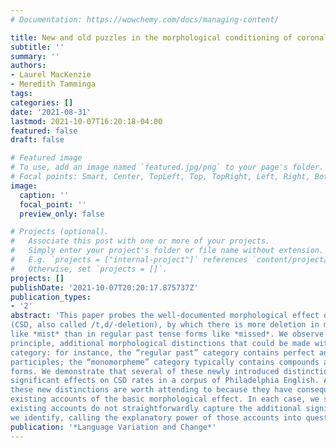 ```yaml
---
# Documentation: https://wowchemy.com/docs/managing-content/

title: New and old puzzles in the morphological conditioning of coronal stop deletion
subtitle: ''
summary: ''
authors:
- Laurel MacKenzie
- Meredith Tamminga
tags:
categories: []
date: '2021-08-31'
lastmod: 2021-10-07T16:20:18-04:00
featured: false
draft: false

# Featured image
# To use, add an image named `featured.jpg/png` to your page's folder.
# Focal points: Smart, Center, TopLeft, Top, TopRight, Left, Right, BottomLeft, Bottom, BottomRight.
image:
  caption: ''
  focal_point: ''
  preview_only: false

# Projects (optional).
#   Associate this post with one or more of your projects.
#   Simply enter your project's folder or file name without extension.
#   E.g. `projects = ["internal-project"]` references `content/project/deep-learning/index.md`.
#   Otherwise, set `projects = []`.
projects: []
publishDate: '2021-10-07T20:20:17.875737Z'
publication_types:
- '2'
abstract: 'This paper probes the well-documented morphological effect on coronal stop deletion
(CSD, also called /t,d/-deletion), by which there is more deletion in monomorphemes
like *mist* than in regular past tense forms like *missed*. We observe that there are, in
principle, additional morphological distinctions that could be made within each
category: for instance, the “regular past” category contains perfect and passive
participles; the “monomorpheme” category typically contains compounds and suffixed
forms. We demonstrate that several of these newly introduced distinctions actually have
significant effects on CSD rates in a corpus of Philadelphia English. And we argue that
these new distinctions are worth attending to because they have consequences for two
existing accounts of the basic morphological effect. In each case, we show that the
existing accounts do not straightforwardly capture the additional significant distinctions
we identify, calling the explanatory power of those accounts into question.'
publication: '*Language Variation and Change*'
---
```

